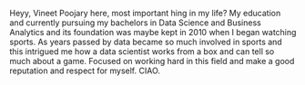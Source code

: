 Heyy, Vineet Poojary here, most important hing in my life?
My education and currently pursuing my bachelors in Data Science and Business Analytics and its foundation was maybe kept in 2010 when I began watching sports.
As years passed by data became so much involved in sports and this intrigued me how a data scientist works from a box and can tell so much about a game.
Focused on working hard in this field and make a good reputation and respect for myself.
CIAO.

<!---
vineet19102005/vineet19102005 is a ✨ special ✨ repository because its `README.md` (this file) appears on your GitHub profile.
You can click the Preview link to take a look at your changes.
--->
